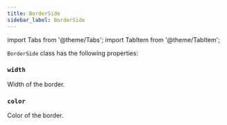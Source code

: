 ```yaml
---
title: BorderSide
sidebar_label: BorderSide
---
```

import Tabs from '@theme/Tabs';
import TabItem from '@theme/TabItem';

`BorderSide` class has the following properties:

### `width`

Width of the border.

### `color`

Color of the border.
